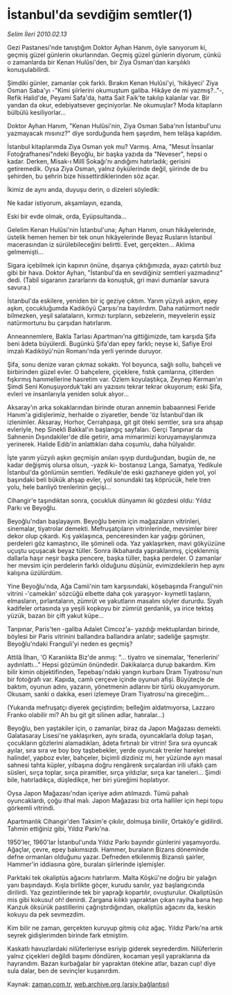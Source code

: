 # İstanbul'da sevdiğim semtler(1)

*Selim İleri 2010.02.13*

<tr><td class="metin" colspan="2" style="padding-top: 20px; padding-left: 5px; ">Gezi Pastanesi'nde tanıştığım Doktor Ayhan Hanım, öyle sanıyorum ki, geçmiş güzel günlerin okurlarından. Geçmiş güzel günlerin diyorum, çünkü o zamanlarda bir Kenan Hulûsi'den, bir Ziya Osman'dan karşılıklı konuşulabilirdi.</td></tr><tr><td class="metin" colspan="2" style="padding-top: 20px; padding-left: 5px; "><p>Şimdiki günler, zamanlar çok farklı. Bırakın Kenan Hulûsi'yi, 'hikâyeci' Ziya Osman Saba'yı -"Kimi şiirlerini okumuştum galiba. Hikâye de mi yazmış?.."-, Refik Halid'de, Peyami Safa'da, hatta Sait Faik'te takılıp kalanlar var. Bir yandan da okur, edebiyatsever geçiniyorlar. Ne okumuşlar? Moda kitapların bülbülü kesiliyorlar...
<p>Doktor Ayhan Hanım, "Kenan Hulûsi'nin, Ziya Osman Saba'nın İstanbul'unu yazmayacak mısınız?" diye sorduğunda hem şaşırdım, hem telâşa kapıldım.
<p>İstanbul kitaplarımda Ziya Osman yok mu? Varmış. Ama, "Mesut İnsanlar Fotoğrafhanesi"ndeki Beyoğlu, bir başka yazıda da "Neveser", hepsi o kadar. Derken, Misak-ı Millî Sokağı'nı andığımı hatırladık; gerisini getiremedik. Oysa Ziya Osman, yalnız öykülerinde değil, şiirinde de bu şehirden, bu şehrin bize hissettirdiklerinden söz açar.
<p>İkimiz de aynı anda, duyuşu derin, o dizeleri söyledik:
<p>Ne kadar istiyorum, akşamlayın, ezanda,
<p>Eski bir evde olmak, orda, Eyüpsultanda...
<p>Gelelim Kenan Hulûsi'nin İstanbul'una; Ayhan Hanım, onun hikâyelerinde, üstelik hemen hemen bir tek onun hikâyelerinde Beyaz Rusların İstanbul macerasından iz sürülebileceğini belirtti. Evet, gerçekten... Aklıma gelmemişti...
<p>Sigara içebilmek için kapının önüne, dışarıya çıktığımızda, ayazı çatırtılı buz gibi bir hava. Doktor Ayhan, "İstanbul'da en sevdiğiniz semtleri yazmadınız" dedi. (Tabiî sigaranın zararlarını da konuştuk, gri mavi dumanlar savura savura.)
<p>İstanbul'da eskilere, yeniden bir iç geziye çıktım. Yarım yüzyılı aşkın, epey aşkın, çocukluğumda Kadıköyü Çarşısı'na bayılırdım. Daha natürmort nedir bilmezken, yeşil salataların, kırmızı turpların, sebzelerin, meyvelerin eşsiz natürmortunu bu çarşıdan hatırlarım.
<p>Anneannemlere, Bakla Tarlası Apartmanı'na gittiğimizde, tam karşıda Şifa beni âdeta büyülerdi. Bugünkü Şifa'dan epey farklı; neyse ki, Safiye Erol imzalı Kadıköyü'nün Romanı'nda yerli yerinde duruyor.
<p>Şifa, sonu denize varan çıkmaz sokaktı. Yol boyunca, sağlı sollu, bahçeli ve birbirinden güzel evler. O bahçelere, çiçeklere, fıstık çamlarına, çitlerden fışkırmış hanımellerine hasretim var. Özlem koyulaştıkça, Zeynep Kerman'ın Şimdi Seni Konuşuyorduk'taki anı yazısını tekrar tekrar okuyorum; eski Şifa, evleri ve insanlarıyla yeniden soluk alıyor...
<p>Aksaray'ın arka sokaklarından birinde oturan annemin babaannesi Feride Hanım'a gidişlerimiz, herhalde o ziyaretler, bende 'öz İstanbul'dan ilk izlenimler. Aksaray, Horhor, Cerrahpaşa, git git öteki semtler, sıra sıra ahşap evleriyle, hep Sinekli Bakkal'ın başlangıç sayfaları. Gerçi Tanpınar da Sahnenin Dışındakiler'de dile getirir, ama mimarimizi koruyamayışlarımıza yerinerek. Halide Edib'in anlattıkları daha coşumlu, daha hülyalıdır.
<p>İşte yarım yüzyılı aşkın geçmişin anıları ışıyıp durduğundan, bugün de, ne kadar değişmiş olursa olsun, -yazık ki- bostansız Langa, Samatya, Yedikule İstanbul'da gönlümün semtleri. Yedikule'de eski gazhaneye giden yol, yol başındaki beli bükük ahşap evler, yol sonundaki taş köprücük, hele tren yolu, hele banliyö trenlerinin geçişi...
<p>Cihangir'e taşındıktan sonra, çocukluk dünyamın iki gözdesi oldu: Yıldız Parkı ve Beyoğlu.
<p>Beyoğlu'ndan başlayayım. Beyoğlu benim için mağazaların vitrinleri, sinemalar, tiyatrolar demekti. Mefruşatçıların vitrinlerinde, mevsimler birer dekor olup çıkardı. Kış yaklaşınca, penceresinden kar yağışı görünen, perdeleri göz kamaştırıcı, ille şömineli oda. Yaz yaklaşırken, mavi gökyüzüne uçuştu uçuşacak beyaz tüller. Sonra ilkbaharda yapraklanmış, çiçeklenmiş dallarla haşır neşir başka pencere, başka tüller, başka perdeler. O zamanlar her mevsim için perdelerin farklı olduğunu düşünür, evimizdekilerin hep aynı kalışına üzülürdüm.
<p>Yine Beyoğlu'nda, Ağa Camii'nin tam karşısındaki, köşebaşında Franguli'nin vitrini -'camekân' sözcüğü elbette daha çok yaraşıyor- kıymetli taşların, elmasların, pırlantaların, zümrüt ve yakutların masalını söyler dururdu. Siyah kadifeler ortasında ya yeşili kopkoyu bir zümrüt gerdanlık, ya irice tektaş yüzük, bazan bir çift yakut küpe...
<p>Tanpınar, Paris'ten -galiba Adalet Cimcoz'a- yazdığı mektuplardan birinde, böylesi bir Paris vitrinini ballandıra ballandıra anlatır; sadeliğe şaşmıştır. Beyoğlu'ndaki Franguli'yi neden es geçmiş?
<p>Attilâ İlhan, 'O Karanlıkta Biz'de anmış: "... tiyatro ve sinemalar, 'fenerlerini' aydınlattı..." Hepsi gözümün önündedir. Dakikalarca durup bakardım. Kim bilir kimin objektifinden, Tepebaşı'ndaki yangın kurbanı Dram Tiyatrosu'nun bir fotoğrafı var. Kapıda, camlı çerçeve içinde oyunun afişi. Büyüteçle de baktım, oyunun adını, yazarın, yönetmenin adlarını bir türlü okuyamıyorum. Okusam, sanki o dakika, eseri izlemeye Dram Tiyatrosu'na gireceğim...
<p>(Yukarıda mefruşatçı diyerek geçiştirdim; belleğim aldatmıyorsa, Lazzaro Franko olabilir mi? Ah bu git git silinen adlar, hatıralar...)
<p>Beyoğlu, ben yaştakiler için, o zamanlar, biraz da Japon Mağazası demekti. Galatasaray Lisesi'ne yaklaşırken, aynı sırada, oyuncaklarla dolup taşan, çocukların gözlerini alamadıkları, âdeta fırtınalı bir vitrin! Sıra sıra oyuncak ayılar, sıra sıra ve boy boy taşbebekler, yerde oyuncak trenler hareket halinde!, yapboz evler, bahçeler, biçimli dizdiniz mi, her yüzünde ayrı masal sahnesi tahta küpler, yılbaşına doğru rengârenk sırçalardan irili ufaklı çam süsleri, sırça toplar, sırça piramitler, sırça yıldızlar, sırça kar taneleri... Şimdi bile, hatırladıkça, düşledikçe, her biri yüreğimi hoplatıyor.
<p>Oysa Japon Mağazası'ndan içeriye adım atılmazdı. Tümü pahalı oyuncaklardı, çoğu ithal malı. Japon Mağazası biz orta halliler için hepi topu görkemli vitrindi.
<p>Apartmanlık Cihangir'den Taksim'e çıkılır, dolmuşa binilir, Ortaköy'e gidilirdi. Tahmin ettiğiniz gibi, Yıldız Parkı'na.
<p>1950'ler, 1960'lar İstanbul'unda Yıldız Parkı bayındır günlerini yaşamıyordu. Ağaçlar, çevre, epey bakımsızdı. Hammer, buraların Bizans döneminde defne ormanları olduğunu yazar. Defneden etkilenmiş Bizanslı şairler, Hammer'in iddiasına göre, buraları şiirlerinde işlemişler.
<p>Parktaki tek okaliptüs ağacını hatırlarım. Malta Köşkü'ne doğru bir yalağın yanı başındaydı. Kışla birlikte göçer, kurudu sanılır, yaz başlangıcında dirilirdi. Yaz gezintilerinde tek bir yaprağı kopartılır, ovuşturulur. Okaliptüsün mis gibi kokusu! oh! denirdi. Zargana kılıklı yapraktan çıkan rayiha bana hep Kanzuk öksürük pastillerini çağrıştırdığından, okaliptüs ağacını da, keskin kokuyu da pek sevmezdim.
<p>Kim bilir ne zaman, gerçekten kuruyup gitmiş cılız ağaç. Yıldız Parkı'na artık seyrek gidişlerimden birinde fark etmiştim.
<p>Kaskatlı havuzlardaki nilüferleriyse esriyip giderek seyrederdim. Nilüferlerin yalnız çiçekleri değildi başımı döndüren, kocaman yeşil yapraklarına da hayrandım. Bazan kurbağalar bir yapraktan ötekine atlar, bazan cup! diye sula dalar, ben de sevinçler kuşanırdım.<br/></p></p></p></p></p></p></p></p></p></p></p></p></p></p></p></p></p></p></p></p></p></p></p></p></p></p></td></tr>

Kaynak: [zaman.com.tr](http://zaman.com.tr/yazar.do?yazino=950884), [web.archive.org (arşiv bağlantısı)](http://web.archive.org/web/20100219011704/http://zaman.com.tr:80/yazar.do?yazino=950884)
